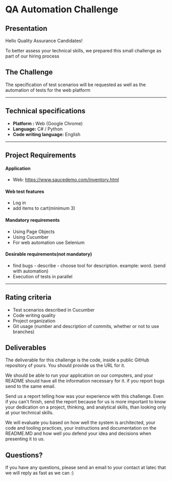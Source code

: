 # QA Automation Challenge

## Presentation

Hello Quality Assurance Candidates!

To better assess your technical skills, we prepared this small challenge as part of our hiring process

## The Challenge

The specification of test scenarios will be requested as well as the automation of tests for the web platform

-------------
Technical specifications
-------------

- **Platform :** Web (Google Chrome)
- **Language:** C# / Python
- **Code writing language:** English

-------------
Project Requirements
-------------

#### Application

 - Web: https://www.saucedemo.com/inventory.html
#### Web test features

 - Log in
 - add items to cart(minimum 3)

#### Mandatory requirements

 - Using Page Objects
 - Using Cucumber
 - For web automation use Selenium

#### Desirable requirements(not mandatory)

 - find bugs - describe - choose tool for description. example: word. (send with automation)
 - Execution of tests in parallel


-------------
Rating criteria
-------------

 - Test scenarios described in Cucumber
 - Code writing quality
 - Project organization
 - Git usage (number and description of commits, whether or not to use branches)

## Deliverables

The deliverable for this challenge is the code, inside a public GitHub repository of yours. You should provide us the URL for it.

We should be able to run your application on our computers, and your README should have all the information necessary for it.
if you report bugs send to the same email.

Send us a report telling how was your experience with this challenge. Even if you can't finish, send the report because for us is more important to know your dedication on a project, thinking, and analytical skills, than looking only at your technical skills.

We will evaluate you based on how well the system is architected, your code and tooling practices, your instructions and documentation on the README.MD and how well you defend your idea and decisions when presenting it to us.

## Questions?

If you have any questions, please send an email to your contact at Iatec that we will reply as fast as we can :)
